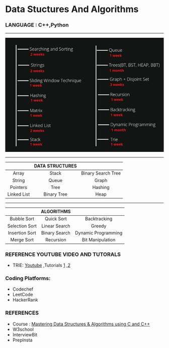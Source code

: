 # Data Stuctures And Algorithms


### **LANGUAGE** : C++,Python

---
<img src="DSA PLAN.jfif ">

---

|              | DATA STRUCTURES |                |
| :----------: |:------------:| :----------------:|
| Array        | Stack        | Binary Search Tree|
| String       | Queue        | Graph             |
| Pointers     | Tree         | Hashing           |
| Linked List  | Binary Tree  | Heap              |

---

|              | ALGORITHMS |                |
| :-------------: |:---------------:| :----------------:|
| Bubble Sort     | Quick Sort      | Backtracking      |
| Selection Sort  | Linear Search   | Greedy            |
| Insertion Sort  | Binary  Search  | Dynamic Programming |
| Merge Sort      | Recursion       | Bit Manipulation  |

### REFERENCE YOUTUBE VIDEO AND TUTORALS
- TRIE: [Youtube](https://www.youtube.com/playlist?list=PL6Zs6LgrJj3uwRyATdtSua12k9EFQIW50) ,Tutorials [1](https://www.hackerearth.com/practice/data-structures/advanced-data-structures/trie-keyword-tree/tutorial/) ,[2](https://www.geeksforgeeks.org/trie-insert-and-search/)

### Coding Platforms:
- Codechef
- LeetCode
- HackerRank

### REFERENCES
- Course : [Mastering Data Structures & Algorithms using C and C++](https://www.udemy.com/course/datastructurescncpp/)
- W3school
- InterviewBit
- PrepInsta
